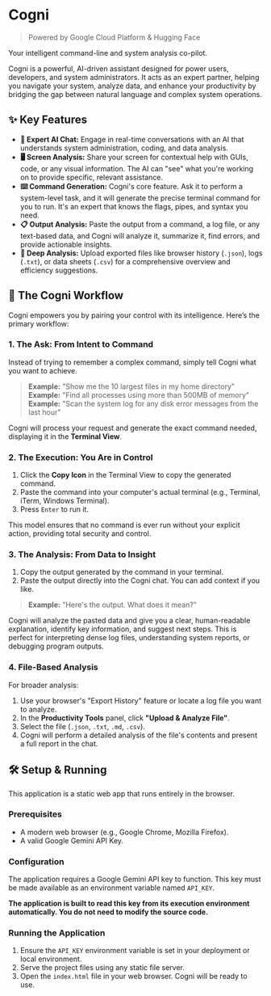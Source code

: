 # Cogni

> Powered by Google Cloud Platform & Hugging Face

Your intelligent command-line and system analysis co-pilot.

Cogni is a powerful, AI-driven assistant designed for power users, developers, and system administrators. It acts as an expert partner, helping you navigate your system, analyze data, and enhance your productivity by bridging the gap between natural language and complex system operations.

## ✨ Key Features

-   **🤖 Expert AI Chat:** Engage in real-time conversations with an AI that understands system administration, coding, and data analysis.
-   **🖥️ Screen Analysis:** Share your screen for contextual help with GUIs, code, or any visual information. The AI can "see" what you're working on to provide specific, relevant assistance.
-   **⌨️ Command Generation:** Cogni's core feature. Ask it to perform a system-level task, and it will generate the precise terminal command for you to run. It's an expert that knows the flags, pipes, and syntax you need.
-   **📋 Output Analysis:** Paste the output from a command, a log file, or any text-based data, and Cogni will analyze it, summarize it, find errors, and provide actionable insights.
-   **🧠 Deep Analysis:** Upload exported files like browser history (`.json`), logs (`.txt`), or data sheets (`.csv`) for a comprehensive overview and efficiency suggestions.

## 🚀 The Cogni Workflow

Cogni empowers you by pairing your control with its intelligence. Here’s the primary workflow:

### 1. The Ask: From Intent to Command

Instead of trying to remember a complex command, simply tell Cogni what you want to achieve.

> **Example:** "Show me the 10 largest files in my home directory"
> **Example:** "Find all processes using more than 500MB of memory"
> **Example:** "Scan the system log for any disk error messages from the last hour"

Cogni will process your request and generate the exact command needed, displaying it in the **Terminal View**.

### 2. The Execution: You Are in Control

1.  Click the **Copy Icon** in the Terminal View to copy the generated command.
2.  Paste the command into your computer's actual terminal (e.g., Terminal, iTerm, Windows Terminal).
3.  Press `Enter` to run it.

This model ensures that no command is ever run without your explicit action, providing total security and control.

### 3. The Analysis: From Data to Insight

1.  Copy the output generated by the command in your terminal.
2.  Paste the output directly into the Cogni chat. You can add context if you like.

> **Example:** "Here's the output. What does it mean?"

Cogni will analyze the pasted data and give you a clear, human-readable explanation, identify key information, and suggest next steps. This is perfect for interpreting dense log files, understanding system reports, or debugging program outputs.

### 4. File-Based Analysis

For broader analysis:

1.  Use your browser's "Export History" feature or locate a log file you want to analyze.
2.  In the **Productivity Tools** panel, click **"Upload & Analyze File"**.
3.  Select the file (`.json`, `.txt`, `.md`, `.csv`).
4.  Cogni will perform a detailed analysis of the file's contents and present a full report in the chat.

## 🛠️ Setup & Running

This application is a static web app that runs entirely in the browser.

### Prerequisites

-   A modern web browser (e.g., Google Chrome, Mozilla Firefox).
-   A valid Google Gemini API Key.

### Configuration

The application requires a Google Gemini API key to function. This key must be made available as an environment variable named `API_KEY`.

**The application is built to read this key from its execution environment automatically. You do not need to modify the source code.**

### Running the Application

1.  Ensure the `API_KEY` environment variable is set in your deployment or local environment.
2.  Serve the project files using any static file server.
3.  Open the `index.html` file in your web browser. Cogni will be ready to use.